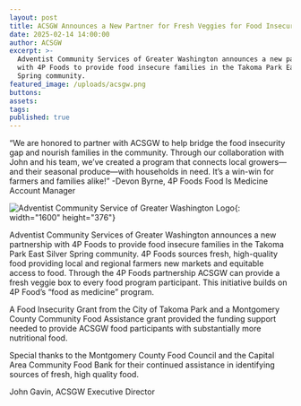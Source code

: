 ```yaml
---
layout: post
title: ACSGW Announces a New Partner for Fresh Veggies for Food Insecure Families
date: 2025-02-14 14:00:00
author: ACSGW
excerpt: >-
  Adventist Community Services of Greater Washington announces a new partnership
  with 4P Foods to provide food insecure families in the Takoma Park East Silver
  Spring community. 
featured_image: /uploads/acsgw.png
buttons:
assets:
tags:
published: true
---
```

<div class="editable"></div>

“We are honored to partner with ACSGW to help bridge the food insecurity gap and nourish families in the community. Through our collaboration with John and his team, we’ve created a program that connects local growers—and their seasonal produce—with households in need. It’s a win-win for farmers and families alike!” -Devon Byrne, 4P Foods Food Is Medicine Account Manager

![Adventist Community Service of Greater Washington  Logo](/uploads/unnamed.png "Adventist Community Service of Greater Washington Logo"){: width="1600" height="376"}

Adventist Community Services of Greater Washington announces a new partnership with 4P Foods to provide food insecure families in the Takoma Park East Silver Spring community. 4P Foods sources fresh, high-quality food providing local and regional farmers new markets and equitable access to food.  Through the 4P Foods partnership ACSGW can provide a fresh veggie box to every food program participant.  This initiative builds on 4P Food’s “food as medicine” program.

A Food Insecurity Grant from the City of Takoma Park and a Montgomery County Community Food Assistance grant provided the funding support needed to provide ACSGW food participants with substantially more nutritional food.

Special thanks to the Montgomery County Food Council and the Capital Area Community Food Bank for their continued assistance in identifying sources of fresh, high quality food.

John Gavin, ACSGW Executive Director